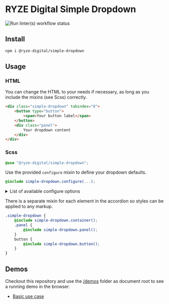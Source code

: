 # RYZE Digital Simple Dropdown

![Run linter(s) workflow status](https://github.com/ryze-digital/simple-dropdown/actions/workflows/run-lint.yml/badge.svg)

## Install

```sh
npm i @ryze-digital/simple-dropdown
```

## Usage

### HTML

You can change the HTML to your needs if necessary, as long as you include the mixins (see Scss) correctly.

```html
<div class="simple-dropdown" tabindex="0">
    <button type="button">
        <span>Your button label</span>
    </button>
    <div class="panel">
        Your dropdown content
    </div>
</div>
```

### Scss

```scss
@use "@ryze-digital/simple-dropdown";
```

Use the provided `configure` mixin to define your dropdown defaults.

```scss
@include simple-dropdown.configure(...);
```

<details>
<summary>List of available configure options</summary>

| Option         | Type            | Default  | Description                                                               |
|----------------|-----------------|----------|---------------------------------------------------------------------------|
| icon           | Map             |          | Configure which icons from your icon font should be used                  |
| icon.indicator | String (Quoted) | `null`   | The UTF-8 character of the icon to help understand the button label       |
| icon.closed    | String (Quoted) | `null`   | The UTF-8 character of the icon to use when the dropdown panel is hidden  |
| icon.opened    | String (Quoted) | `null`   | The UTF-8 character of the icon to use when the dropdown panel is visible |
| icon.spacing   | Number          | `null`   | The gap between icons and button label                                    |
| direction      | String (Quoted) | `"down"` | Should the panel drop `"up"` or `"down"`                                  |

Check out [the actual configure mixin](src/styles/_config.scss) for better understanding.
</details>

There is a separate mixin for each element in the accordion so styles can be applied to any markup.

```scss
.simple-dropdown {
    @include simple-dropdown.container();
    .panel {
        @include simple-dropdown.panel();
    }
    button {
        @include simple-dropdown.button();
    }
}
```

## Demos

Checkout this repository and use the [/demos](/demos) folder as document root to see a running demo in the browser.

- [Basic use case](/demos/basic.html)